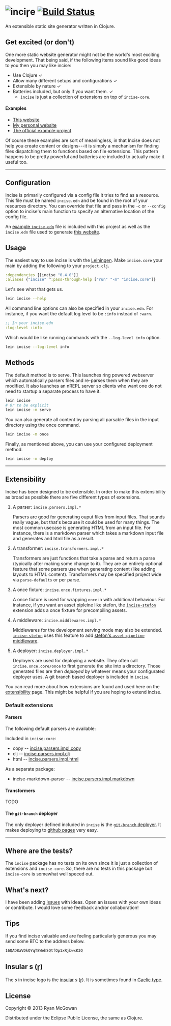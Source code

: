 # ![inciꞅe](https://raw.github.com/RyanMcG/incise/master/website/content/assets/images/logo.png) [![Build Status](https://travis-ci.org/RyanMcG/incise-core.png?branch=master)](https://travis-ci.org/RyanMcG/incise-core)

<span class="tag-line">An extensible static site generator written in
Clojure.</span>

## Get excited (or don't)

One more static website generator might not be the world's most exciting development. That being said, if the following items sound like good ideas to you then
you may like incise:

* Use Clojure ✓
* Allow many different setups and configurations ✓
* Extensible by nature ✓
* Batteries included, but only if you want them. ✓
    * `incise` is just a collection of extensions on top of `incise-core`.

#### Examples

* [This website][incise]
* [My personal website][blog]
* [The official example project][ex-project]

Of course these examples are sort of meaningless, in that Incise does not help you
create content or designs---it is simply a mechanism for finding files
dispatching them to functions based on file extensions. This pattern happens to
be pretty powerful and batteries are included to actually make it useful too.

---

## Configuration

Incise is primarily configured via a config file it tries to find as a resource.
This file must be named `incise.edn` and be found in the root of your resources directory.
You can override that file and pass in the `-c` or `--config` option to incise's main function to specify an alternative location of the config file.

An [example `incise.edn`][incise.edn.example] file is included with this project as well as the `incise.edn` file used to generate [this website][incise].

## Usage

The easiest way to use incise is with the [Leiningen][].
Make `incise.core` your main by adding the following to your `project.clj`.

```clojure
:dependencies [[incise "0.4.0"]]
:aliases {"incise" ^:pass-through-help ["run" "-m" "incise.core"]}
```

Let's see what that gets us.

```bash
lein incise --help
```

All command line options can also be specified in your `incise.edn`.
For instance, if you want the default log level to be `:info` instead of `:warn`.

```clojure
;; In your incise.edn
:log-level :info
```

Which would be like running commands with the `--log-level info` option.

```bash
lein incise --log-level info
```

## Methods

The default method is to serve.
This launches ring powered webserver which automatically parsers files and re-parses them when they are modified.
It also launches an nREPL server so clients who want one do not need to startup a separate process to have it.

```bash
lein incise
# Or to be explicit
lein incise -m serve
```

You can also generate all content by parsing all parsable files in the input directory using the once command.

```bash
lein incise -m once
```

Finally, as mentioned above, you can use your configured deployment method.

```bash
lein incise -m deploy
```

---

## Extensibility

Incise has been designed to be extensible.
In order to make this extensibility as broad as possible there are five different types of extensions.

1.  A parser: `incise.parsers.impl.*`

    Parsers are good for generating ouput files from input files.
    That sounds really vague, but that's because it could be used for many things.
    The most common usecase is generating HTML from an input file.
    For instance, there is a markdown parser which takes a markdown input file and generates and html file as a result.

2.  A transformer: `incise.transformers.impl.*`

    Transformers are just functions that take a parse and return a parse (typically after making some change to it).
    They are an entirely optional feature that some parsers use when generating content (like adding layouts to HTML content).
    Transformers may be specified project wide via `parse-defaults` or per parse.

3.  A once fixture: `incise.once.fixtures.impl.*`

    A once fixture is used for wrapping `once` in with additional behaviour.
    For instance, if you want an asset pipleine like stefon, the [`incise-stefon`][incise-stefon] extension adds a once fixture for precompiling assets.

4.  A middleware: `incise.middlewares.impl.*`

    Middlewares for the development serving mode may also be extended.
    [`incise-stefon`][incise-stefon] uses this feature to add [stefon's `asset-pipeline` middleware][asset-pipeline].

5.  A deployer: `incise.deployer.impl.*`

    Deployers are used for deploying a website.
    They often call `incise.once.core/once` to first generate the site into a directory.
    Those generated files are then *deployed* by whatever means your configurated deployer uses.
    A git branch based deployer is included in `incise`.

You can read more about how extensions are found and used here on the [extensibility][] page.
This might be helpful if you are hoping to extend incise.

### Default extensions

#### Parsers

The following default parsers are available:

Included in `incise-core`:

* copy -- [incise.parsers.impl.copy](https://github.com/RyanMcG/incise-core/blob/master/src/incise/parsers/impl/copy.clj)
* clj -- [incise.parsers.impl.clj](https://github.com/RyanMcG/incise-core/blob/master/src/incise/parsers/impl/clj.clj)
* html -- [incise.parsers.impl.html](https://github.com/RyanMcG/incise-core/blob/master/src/incise/parsers/impl/html.clj)

As a separate package:

* incise-markdown-parser -- [incise.parsers.impl.markdown](https://github.com/RyanMcG/incise-markdown-parser/blob/master/src/incise/parsers/impl/markdown.clj)

#### Transformers

TODO

#### The `git-branch` deployer

The only deployer defined included in `incise` is the [`git-branch` deployer][git-deployer].
It makes deploying to [github pages][] very easy.

---

## Where are the tests?

The `incise` package has no tests on its own since it is just a collection of extensions and `incise-core`.
So, there are no tests in this package but `incise-core` is somewhat well speced out.

## What's next?

I have been adding [issues][] with ideas.
Open an issues with your own ideas or contribute.
I would love some feedback and/or collaboration!

## Tips

If you find incise valuable and are feeling particularly generous you may send
some BTC to the address below.

    16QAD8aVDkQYqT8WehSQtfQp1xRjbwxK3Q

## Insular s (ꞅ)

The *s* in incise logo is the [insular][] *s* (ꞅ). It is sometimes found in
[Gaelic type][gaelic-type].

## License

Copyright © 2013 Ryan McGowan

Distributed under the Eclipse Public License, the same as Clojure.

[blog]: http://www.ryanmcg.com/
[incise]: http://www.ryanmcg.com/incise/
[incise.edn.example]: https://github.com/RyanMcG/incise-core/blob/master/resources/incise.example.edn
[ex-project]: https://github.com/RyanMcG/incise-example-project
[insular]: http://en.wikipedia.org/wiki/Insular_script
[gaelic-type]: http://en.wikipedia.org/wiki/Gaelic_type
[Leiningen]: https://github.com/technomancy/leiningen
[plugin]: https://clojars.org/lein-incise
[issues]: https://github.com/RyanMcG/incise/issues?state=open
[git-deployer]: https://github.com/RyanMcG/incise-git-deployer
[github pages]: http://pages.github.com/
[extensibility]: extensibility/
[incise-stefon]: https://github.com/RyanMcG/incise-stefon
[asset-pipeline]: https://github.com/circleci/stefon
